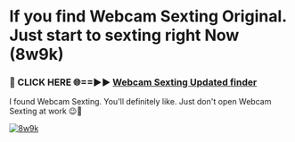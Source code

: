 # If you find Webcam Sexting Original. Just start to sexting right Now (8w9k)

<h3>🔴 CLICK HERE 🌐==►► <a href="https://tinyurl.com/mtbk5fxa" rel="nofollow">Webcam Sexting Updated finder</a></h3>

I found Webcam Sexting. You'll definitely like. Just don't open Webcam Sexting at work 😉💬

[![8w9k](https://i.imgur.com/Q8WKrnY.jpeg)](https://tinyurl.com/mtbk5fxa)

